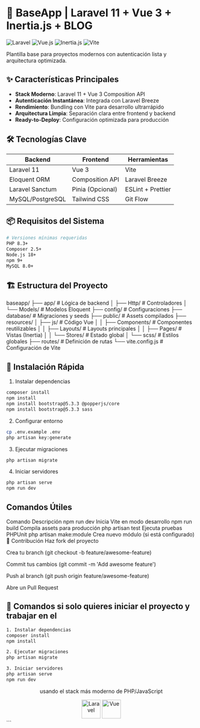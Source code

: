 # 🚀 BaseApp | Laravel 11 + Vue 3 + Inertia.js + BLOG

![Laravel](https://img.shields.io/badge/Laravel-FF2D20?style=for-the-badge&logo=laravel&logoColor=white)
![Vue.js](https://img.shields.io/badge/Vue.js-4FC08D?style=for-the-badge&logo=vuedotjs&logoColor=white)
![Inertia.js](https://img.shields.io/badge/Inertia.js-000000?style=for-the-badge&logo=inertia&logoColor=white)
![Vite](https://img.shields.io/badge/Vite-646CFF?style=for-the-badge&logo=vite&logoColor=white)

Plantilla base para proyectos modernos con autenticación lista y arquitectura optimizada.

## ✨ Características Principales

- **Stack Moderno**: Laravel 11 + Vue 3 Composition API
- **Autenticación Instantánea**: Integrada con Laravel Breeze
- **Rendimiento**: Bundling con Vite para desarrollo ultrarrápido
- **Arquitectura Limpia**: Separación clara entre frontend y backend
- **Ready-to-Deploy**: Configuración optimizada para producción

## 🛠 Tecnologías Clave

| Backend           | Frontend          | Herramientas       |
|-------------------|-------------------|--------------------|
| Laravel 11        | Vue 3             | Vite               |
| Eloquent ORM      | Composition API   | Laravel Breeze     |
| Laravel Sanctum   | Pinia (Opcional)  | ESLint + Prettier  |
| MySQL/PostgreSQL  | Tailwind CSS      | Git Flow           |

## 📦 Requisitos del Sistema

```bash 
# Versiones mínimas requeridas
PHP 8.3+
Composer 2.5+
Node.js 18+
npm 9+
MySQL 8.0+
```

##  🏗 Estructura del Proyecto
baseapp/
├── app/               # Lógica de backend
│   ├── Http/         # Controladores
│   └── Models/       # Modelos Eloquent
├── config/           # Configuraciones
├── database/         # Migraciones y seeds
├── public/           # Assets compilados
├── resources/
│   ├── js/           # Código Vue
│   │   ├── Components/ # Componentes reutilizables
│   │   ├── Layouts/    # Layouts principales
│   │   ├── Pages/      # Vistas (Inertia)
│   │   └── Stores/     # Estado global 
│   └── scss/         # Estilos globales
├── routes/           # Definición de rutas
└── vite.config.js    # Configuración de Vite

## 🚀 Instalación Rápida

1. Instalar dependencias
```bash 
composer install
npm install
npm install bootstrap@5.3.3 @popperjs/core
npm install bootstrap@5.3.3 sass
```

2. Configurar entorno
```bash 
cp .env.example .env
php artisan key:generate
```

3. Ejecutar migraciones
```bash 
php artisan migrate
```

4. Iniciar servidores
```bash 
php artisan serve
npm run dev
```
##  Comandos Útiles
Comando	Descripción
npm run dev	Inicia Vite en modo desarrollo
npm run build	Compila assets para producción
php artisan test	Ejecuta pruebas PHPUnit
php artisan make:module	Crea nuevo módulo (si está configurado)
🤝 Contribución
Haz fork del proyecto

Crea tu branch (git checkout -b feature/awesome-feature)

Commit tus cambios (git commit -m 'Add awesome feature')

Push al branch (git push origin feature/awesome-feature)

Abre un Pull Request

## 🚀 Comandos si solo quieres iniciar el proyecto y trabajar en el

```bash 
1. Instalar dependencias
composer install
npm install
```
```bash 
2. Ejecutar migraciones
php artisan migrate
```
```bash 
3. Iniciar servidores
php artisan serve
npm run dev
```


<div align="center"> <p> usando el stack más moderno de PHP/JavaScript</p> <img src="https://laravel.com/img/logomark.min.svg" width="50" alt="Laravel"> <img src="https://vuejs.org/images/logo.png" width="50" alt="Vue"></div> ```